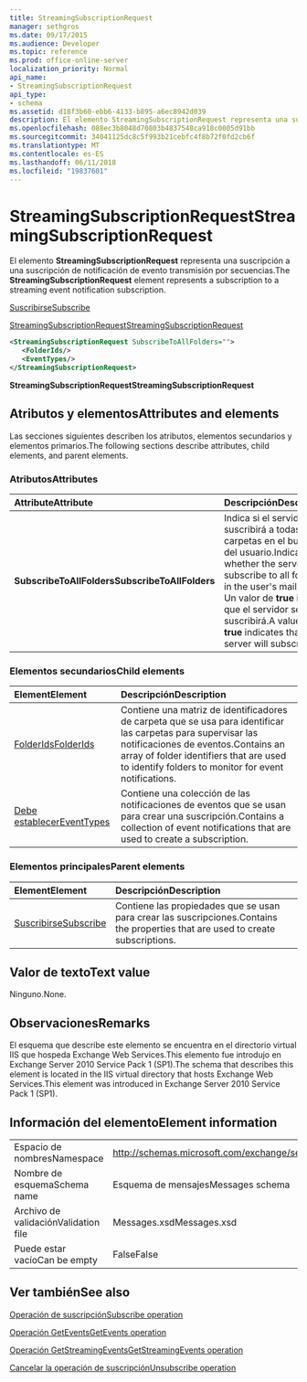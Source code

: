 ```yaml
---
title: StreamingSubscriptionRequest
manager: sethgros
ms.date: 09/17/2015
ms.audience: Developer
ms.topic: reference
ms.prod: office-online-server
localization_priority: Normal
api_name:
- StreamingSubscriptionRequest
api_type:
- schema
ms.assetid: d18f3b60-ebb6-4133-b895-a6ec8942d039
description: El elemento StreamingSubscriptionRequest representa una suscripción a una suscripción de notificación de evento transmisión por secuencias.
ms.openlocfilehash: 088ec3b8048d70803b4837548ca918c0005d91bb
ms.sourcegitcommit: 34041125dc8c5f993b21cebfc4f8b72f0fd2cb6f
ms.translationtype: MT
ms.contentlocale: es-ES
ms.lasthandoff: 06/11/2018
ms.locfileid: "19837601"
---
```

# <a name="streamingsubscriptionrequest"></a><span data-ttu-id="3b753-103">StreamingSubscriptionRequest</span><span class="sxs-lookup"><span data-stu-id="3b753-103">StreamingSubscriptionRequest</span></span>

<span data-ttu-id="3b753-104">El elemento **StreamingSubscriptionRequest** representa una suscripción a una suscripción de notificación de evento transmisión por secuencias.</span><span class="sxs-lookup"><span data-stu-id="3b753-104">The **StreamingSubscriptionRequest** element represents a subscription to a streaming event notification subscription.</span></span> 
  
[<span data-ttu-id="3b753-105">Suscribirse</span><span class="sxs-lookup"><span data-stu-id="3b753-105">Subscribe</span></span>](subscribe.md)
  
[<span data-ttu-id="3b753-106">StreamingSubscriptionRequest</span><span class="sxs-lookup"><span data-stu-id="3b753-106">StreamingSubscriptionRequest</span></span>](streamingsubscriptionrequest.md)
  
```xml
<StreamingSubscriptionRequest SubscribeToAllFolders="">
   <FolderIds/>
   <EventTypes/>
</StreamingSubscriptionRequest>
```

 <span data-ttu-id="3b753-107">**StreamingSubscriptionRequest**</span><span class="sxs-lookup"><span data-stu-id="3b753-107">**StreamingSubscriptionRequest**</span></span>
## <a name="attributes-and-elements"></a><span data-ttu-id="3b753-108">Atributos y elementos</span><span class="sxs-lookup"><span data-stu-id="3b753-108">Attributes and elements</span></span>

<span data-ttu-id="3b753-109">Las secciones siguientes describen los atributos, elementos secundarios y elementos primarios.</span><span class="sxs-lookup"><span data-stu-id="3b753-109">The following sections describe attributes, child elements, and parent elements.</span></span>
  
### <a name="attributes"></a><span data-ttu-id="3b753-110">Atributos</span><span class="sxs-lookup"><span data-stu-id="3b753-110">Attributes</span></span>

|<span data-ttu-id="3b753-111">**Attribute**</span><span class="sxs-lookup"><span data-stu-id="3b753-111">**Attribute**</span></span>|<span data-ttu-id="3b753-112">**Descripción**</span><span class="sxs-lookup"><span data-stu-id="3b753-112">**Description**</span></span>|
|:-----|:-----|
|<span data-ttu-id="3b753-113">**SubscribeToAllFolders**</span><span class="sxs-lookup"><span data-stu-id="3b753-113">**SubscribeToAllFolders**</span></span> <br/> |<span data-ttu-id="3b753-114">Indica si el servidor se suscribirá a todas las carpetas en el buzón del usuario.</span><span class="sxs-lookup"><span data-stu-id="3b753-114">Indicates whether the server will subscribe to all folders in the user's mailbox.</span></span> <span data-ttu-id="3b753-115">Un valor de **true** indica que el servidor se suscribirá.</span><span class="sxs-lookup"><span data-stu-id="3b753-115">A value of **true** indicates that the server will subscribe.</span></span>  <br/> |
   
### <a name="child-elements"></a><span data-ttu-id="3b753-116">Elementos secundarios</span><span class="sxs-lookup"><span data-stu-id="3b753-116">Child elements</span></span>

|<span data-ttu-id="3b753-117">**Element**</span><span class="sxs-lookup"><span data-stu-id="3b753-117">**Element**</span></span>|<span data-ttu-id="3b753-118">**Descripción**</span><span class="sxs-lookup"><span data-stu-id="3b753-118">**Description**</span></span>|
|:-----|:-----|
|[<span data-ttu-id="3b753-119">FolderIds</span><span class="sxs-lookup"><span data-stu-id="3b753-119">FolderIds</span></span>](folderids.md) <br/> |<span data-ttu-id="3b753-120">Contiene una matriz de identificadores de carpeta que se usa para identificar las carpetas para supervisar las notificaciones de eventos.</span><span class="sxs-lookup"><span data-stu-id="3b753-120">Contains an array of folder identifiers that are used to identify folders to monitor for event notifications.</span></span>  <br/> |
|[<span data-ttu-id="3b753-121">Debe establecer</span><span class="sxs-lookup"><span data-stu-id="3b753-121">EventTypes</span></span>](eventtypes.md) <br/> |<span data-ttu-id="3b753-122">Contiene una colección de las notificaciones de eventos que se usan para crear una suscripción.</span><span class="sxs-lookup"><span data-stu-id="3b753-122">Contains a collection of event notifications that are used to create a subscription.</span></span>  <br/> |
   
### <a name="parent-elements"></a><span data-ttu-id="3b753-123">Elementos principales</span><span class="sxs-lookup"><span data-stu-id="3b753-123">Parent elements</span></span>

|<span data-ttu-id="3b753-124">**Element**</span><span class="sxs-lookup"><span data-stu-id="3b753-124">**Element**</span></span>|<span data-ttu-id="3b753-125">**Descripción**</span><span class="sxs-lookup"><span data-stu-id="3b753-125">**Description**</span></span>|
|:-----|:-----|
|[<span data-ttu-id="3b753-126">Suscribirse</span><span class="sxs-lookup"><span data-stu-id="3b753-126">Subscribe</span></span>](subscribe.md) <br/> |<span data-ttu-id="3b753-127">Contiene las propiedades que se usan para crear las suscripciones.</span><span class="sxs-lookup"><span data-stu-id="3b753-127">Contains the properties that are used to create subscriptions.</span></span>  <br/> |
   
## <a name="text-value"></a><span data-ttu-id="3b753-128">Valor de texto</span><span class="sxs-lookup"><span data-stu-id="3b753-128">Text value</span></span>

<span data-ttu-id="3b753-129">Ninguno.</span><span class="sxs-lookup"><span data-stu-id="3b753-129">None.</span></span>
  
## <a name="remarks"></a><span data-ttu-id="3b753-130">Observaciones</span><span class="sxs-lookup"><span data-stu-id="3b753-130">Remarks</span></span>

<span data-ttu-id="3b753-131">El esquema que describe este elemento se encuentra en el directorio virtual IIS que hospeda Exchange Web Services.This elemento fue introdujo en Exchange Server 2010 Service Pack 1 (SP1).</span><span class="sxs-lookup"><span data-stu-id="3b753-131">The schema that describes this element is located in the IIS virtual directory that hosts Exchange Web Services.This element was introduced in Exchange Server 2010 Service Pack 1 (SP1).</span></span>
  
## <a name="element-information"></a><span data-ttu-id="3b753-132">Información del elemento</span><span class="sxs-lookup"><span data-stu-id="3b753-132">Element information</span></span>

|||
|:-----|:-----|
|<span data-ttu-id="3b753-133">Espacio de nombres</span><span class="sxs-lookup"><span data-stu-id="3b753-133">Namespace</span></span>  <br/> |http://schemas.microsoft.com/exchange/services/2006/messages  <br/> |
|<span data-ttu-id="3b753-134">Nombre de esquema</span><span class="sxs-lookup"><span data-stu-id="3b753-134">Schema name</span></span>  <br/> |<span data-ttu-id="3b753-135">Esquema de mensajes</span><span class="sxs-lookup"><span data-stu-id="3b753-135">Messages schema</span></span>  <br/> |
|<span data-ttu-id="3b753-136">Archivo de validación</span><span class="sxs-lookup"><span data-stu-id="3b753-136">Validation file</span></span>  <br/> |<span data-ttu-id="3b753-137">Messages.xsd</span><span class="sxs-lookup"><span data-stu-id="3b753-137">Messages.xsd</span></span>  <br/> |
|<span data-ttu-id="3b753-138">Puede estar vacío</span><span class="sxs-lookup"><span data-stu-id="3b753-138">Can be empty</span></span>  <br/> |<span data-ttu-id="3b753-139">False</span><span class="sxs-lookup"><span data-stu-id="3b753-139">False</span></span>  <br/> |
   
## <a name="see-also"></a><span data-ttu-id="3b753-140">Ver también</span><span class="sxs-lookup"><span data-stu-id="3b753-140">See also</span></span>



[<span data-ttu-id="3b753-141">Operación de suscripción</span><span class="sxs-lookup"><span data-stu-id="3b753-141">Subscribe operation</span></span>](subscribe-operation.md)
  
[<span data-ttu-id="3b753-142">Operación GetEvents</span><span class="sxs-lookup"><span data-stu-id="3b753-142">GetEvents operation</span></span>](getevents-operation.md)
  
[<span data-ttu-id="3b753-143">Operación GetStreamingEvents</span><span class="sxs-lookup"><span data-stu-id="3b753-143">GetStreamingEvents operation</span></span>](getstreamingevents-operation.md)
  
[<span data-ttu-id="3b753-144">Cancelar la operación de suscripción</span><span class="sxs-lookup"><span data-stu-id="3b753-144">Unsubscribe operation</span></span>](unsubscribe-operation.md)

